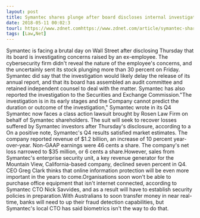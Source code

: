 ```yaml
---
layout: post
title: Symantec shares plunge after board discloses internal investigation
date: 2018-05-11 00:02:3
tourl: https://www.zdnet.comhttps://www.zdnet.com/article/symantec-shares-plunge-after-board-discloses-internal-investigation/
tags: [Law,Net]
---
```

Symantec is facing a brutal day on Wall Street after disclosing Thursday that its board is investigating concerns raised by an ex-employee. The cybersecurity firm didn't reveal the nature of the employee's concerns, and the uncertainly sent its stock plunging more than 30 percent on Friday. Symantec did say that the investigation would likely delay the release of its annual report, and that its board has assembled an audit committee and retained independent counsel to deal with the matter. Symantec has also reported the investigation to the Securities and Exchange Commission."The investigation is in its early stages and the Company cannot predict the duration or outcome of the investigation," Symantec wrote in its Q4 Symantec now faces a class action lawsuit brought by Rosen Law Firm on behalf of Symantec shareholders. The suit will seek to recover losses suffered by Symantec investors after Thursday's disclosure, according to a On a positive note, Symantec's Q4 results satisfied market estimates. The company reported revenue of $1.2 billion, an increase of 10 percent year-over-year. Non-GAAP earnings were 46 cents a share. The company's net loss narrowed to $35 million, or 6 cents a share.However, sales from Symantec's enterprise security unit, a key revenue generator for the Mountain View, California-based company, declined seven percent in Q4. CEO Greg Clark thinks that online information protection will be even more important in the years to come.Organisations soon won't be able to purchase office equipment that isn't internet connected, according to Symantec CTO Nick Savvides, and as a result will have to establish security policies in preparation.With Australians to soon transfer money in near real-time, banks will need to up their fraud detection capabilities, but Symantec's local CTO has said biometrics isn't the way to do that.